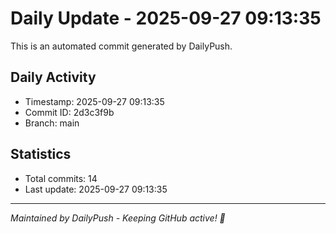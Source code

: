 # Daily Update - 2025-09-27 09:13:35

This is an automated commit generated by DailyPush.

## Daily Activity
- Timestamp: 2025-09-27 09:13:35
- Commit ID: 2d3c3f9b
- Branch: main

## Statistics
- Total commits: 14
- Last update: 2025-09-27 09:13:35

---
*Maintained by DailyPush - Keeping GitHub active! 🚀*

